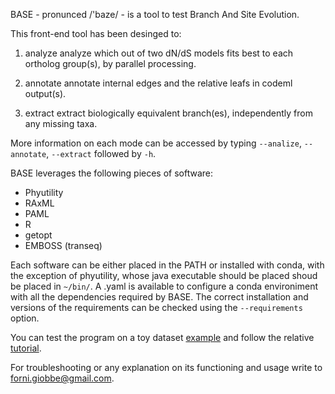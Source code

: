 BASE - pronunced  /'baze/ - is a tool to test Branch And Site Evolution.


This front-end tool has been desinged to: 

1.   analyze		analyze which out of two dN/dS models fits best to each ortholog group(s), by parallel processing.

2.   annotate		annotate internal edges and the relative leafs in codeml output(s).

3.   extract		extract biologically equivalent branch(es), independently from any missing taxa.


More information on each mode can be accessed by typing ```--analize```, ```--annotate```, ```--extract``` followed by ```-h```.


BASE leverages the following pieces of software:

* Phyutility
* RAxML
* PAML
* R
* getopt
* EMBOSS (transeq)


Each software can be either placed in the PATH or installed with conda, with the exception of phyutility, whose java executable should be placed shoud be placed in ```~/bin/```.
A .yaml is available to configure a conda environiment with all the dependencies required by BASE. The correct installation and versions of the requirements can be checked 
using the ```--requirements``` option.

You can test the program on a toy dataset [example](https://github.com/for-giobbe/BASE/tree/master/example) and follow the relative [tutorial]().

For troubleshooting or any explanation on its functioning and usage write to forni.giobbe@gmail.com.
